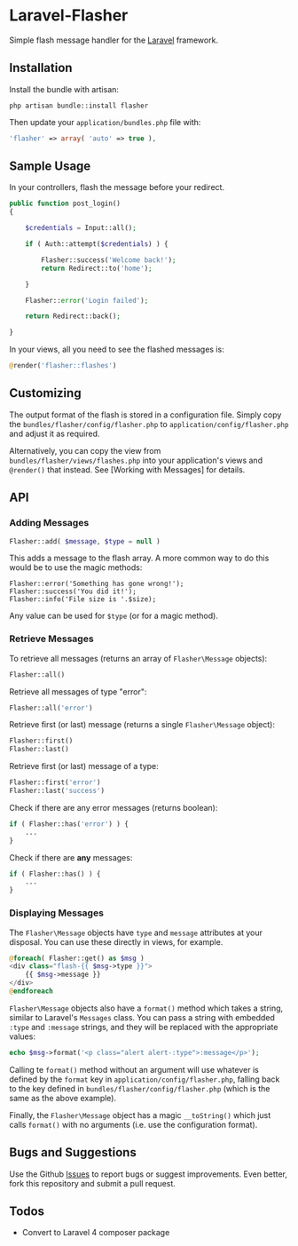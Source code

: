 # Laravel-Flasher

Simple flash message handler for the [Laravel](http://laravel.com) framework.


## Installation

Install the bundle with artisan:

```
php artisan bundle::install flasher
```

Then update your `application/bundles.php` file with:

```php
'flasher' => array( 'auto' => true ),
```


## Sample Usage

In your controllers, flash the message before your redirect.

```php
public function post_login()
{

	$credentials = Input::all();

	if ( Auth::attempt($credentials) ) {

		Flasher::success('Welcome back!');
		return Redirect::to('home');

	}

	Flasher::error('Login failed');

	return Redirect::back();

}
```

In your views, all you need to see the flashed messages is:

```php
@render('flasher::flashes')
```



## Customizing

The output format of the flash is stored in a configuration file.  Simply copy
the `bundles/flasher/config/flasher.php` to `application/config/flasher.php` and adjust
it as required.

Alternatively, you can copy the view from `bundles/flasher/views/flashes.php` into your
application's views and `@render()` that instead.  See [Working with Messages] for details.



## API

### Adding Messages

```php
Flasher::add( $message, $type = null )
```

This adds a message to the flash array.  A more common way to do this would be to use the
magic methods:

```
Flasher::error('Something has gone wrong!');
Flasher::success('You did it!');
Flasher::info('File size is '.$size);
```

Any value can be used for `$type` (or for a magic method).


### Retrieve Messages

To retrieve all messages (returns an array of `Flasher\Message` objects):

```php
Flasher::all()
```

Retrieve all messages of type "error":

```php
Flasher::all('error')
```

Retrieve first (or last) message (returns a single `Flasher\Message` object):

```php
Flasher::first()
Flasher::last()
```

Retrieve first (or last) message of a type:

```php
Flasher::first('error')
Flasher::last('success')
```

Check if there are any error messages (returns boolean):

```php
if ( Flasher::has('error') ) {
	...
}
```

Check if there are __any__ messages:

```php
if ( Flasher::has() ) {
	...
}
```


### Displaying Messages

The `Flasher\Message` objects have `type` and `message` attributes at your disposal.
You can use these directly in views, for example.

```php
@foreach( Flasher::get() as $msg )
<div class="flash-{{ $msg->type }}">
	{{ $msg->message }}
</div>
@endforeach
```

`Flasher\Message` objects also have a `format()` method which takes a string, similar to
Laravel's `Messages` class.  You can pass a string with embedded `:type` and `:message`
strings, and they will be replaced with the appropriate values:

```php
echo $msg->format('<p class="alert alert-:type">:message</p>');
```

Calling te `format()` method without an argument will use whatever is defined by the `format`
key in `application/config/flasher.php`, falling back to the key defined in
`bundles/flasher/config/flasher.php` (which is the same as the above example).

Finally, the `Flasher\Message` object has a magic `__toString()` which just calls `format()`
with no arguments (i.e. use the configuration format).



## Bugs and Suggestions

Use the Github [Issues](https://github.com/cviebrock/laravel-flasher/issues) to report
bugs or suggest improvements.  Even better, fork this repository and submit a pull request.



## Todos

- Convert to Laravel 4 composer package
